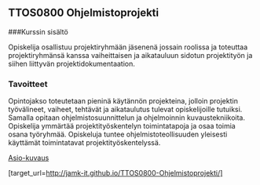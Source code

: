 ## TTOS0800 Ohjelmistoprojekti

###Kurssin sisältö

Opiskelija osallistuu projektiryhmään jäsenenä jossain roolissa ja toteuttaa projektiryhmänsä kanssa vaiheittaisen ja aikatauluun sidotun projektityön ja siihen liittyvän projektidokumentaation.

### Tavoitteet

Opintojakso toteutetaan pieninä käytännön projekteina, jolloin projektin työvälineet, vaiheet, tehtävät ja aikataulutus tulevat opiskelijoille tutuiksi. Samalla opitaan ohjelmistosuunnittelun ja ohjelmoinnin kuvaustekniikoita. Opiskelija ymmärtää projektityöskentelyn toimintatapoja ja osaa toimia osana työryhmää. Opiskeluja tuntee ohjelmistoteollisuuden yleisesti käyttämät toimintatavat projektityöskentelyssä.

[Asio-kuvaus](https://asio.jamk.fi/pls/asio/asio_ectskuv1.kurssin_ks?ktun=TTOS0900)

[target_url=http://jamk-it.github.io/TTOS0800-Ohjelmistoprojekti/]

